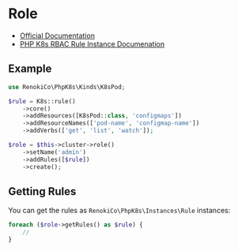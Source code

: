 # Role

- [Official Documentation](https://kubernetes.io/docs/reference/access-authn-authz/rbac/)
- [PHP K8s RBAC Rule Instance Documenation](../instances/Rules.md)

## Example

```php
use RenokiCo\PhpK8s\Kinds\K8sPod;

$rule = K8s::rule()
    ->core()
    ->addResources([K8sPod::class, 'configmaps'])
    ->addResourceNames(['pod-name', 'configmap-name'])
    ->addVerbs(['get', 'list', 'watch']);

$role = $this->cluster->role()
    ->setName('admin')
    ->addRules([$rule])
    ->create();
```

## Getting Rules

You can get the rules as `RenokiCo\PhpK8s\Instances\Rule` instances:

```php
foreach ($role->getRules() as $rule) {
    //
}
```
